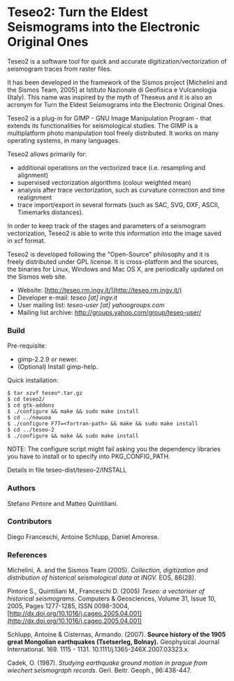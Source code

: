 # Teseo2: Turn the Eldest Seismograms into the Electronic Original Ones

Teseo2 is a software tool for quick and accurate digitization/vectorization of seismogram traces from raster files.

It has been developed in the framework of the Sismos project [Michelini and the Sismos Team, 2005] at Istituto Nazionale di Geofisica e Vulcanologia (Italy). This name was inspired by the myth of Theseus and it is also an acronym for Turn the Eldest Seismograms into the Electronic Original Ones.

Teseo2 is a plug-in for GIMP - GNU Image Manipulation Program - that extends its functionalities for seismological studies. The GIMP is a multiplatform photo manipulation tool freely distributed. It works on many operating systems, in many languages.

Teseo2 allows primarily for:

  - additional operations on the vectorized trace (i.e. resampling and alignment)
  - supervised vectorization algorithms (colour weighted mean)
  - analysis after trace vectorization, such as curvature correction and time realignment
  - trace import/export in several formats (such as SAC, SVG, DXF, ASCII, Timemarks distances).

In order to keep track of the stages and parameters of a seismogram vectorization, Teseo2 is able to write this information into the image saved in xcf format.

Teseo2 is developed following the "Open-Source" philosophy and it is freely distributed under GPL license. It is cross-platform and the sources, the binaries for Linux, Windows and Mac OS X, are periodically updated on the Sismos web site.

- Website: [http://teseo.rm.ingv.it/](http://teseo.rm.ingv.it/)
- Developer e-mail: *teseo [at] ingv.it*
- User mailing list: *teseo-user [at] yahoogroups.com*
- Mailing list archive: http://groups.yahoo.com/group/teseo-user/ 

### Build

Pre-requisite:

  - gimp-2.2.9 or newer.
  - (Optional) Install gimp-help.

Quick installation:

```
$ tar xzvf teseo*.tar.gz
$ cd teseo2/
$ cd gtk-addons
$ ./configure && make && sudo make install
$ cd ../newuoa
$ ./configure F77=<fortran-path> && make && sudo make install
$ cd ../teseo-2
$ ./configure && make && sudo make install
```

NOTE: The configure script might fail asking you the dependency libraries you have to install or to specify into PKG\_CONFIG\_PATH.

Details in file teseo-dist/teseo-2/INSTALL

### Authors

Stefano Pintore and Matteo Quintiliani.

### Contributors

Diego Franceschi, Antoine Schlupp, Daniel Amorese.

### References

Michelini, A. and the Sismos Team (2005). *Collection, digitization and distribution of historical seismological data at INGV.* EOS, 86(28). 

Pintore S., Quintiliani M., Franceschi D. (2005) *Teseo: a vectoriser of historical seismograms.* Computers & Geosciences, Volume 31, Issue 10, 2005, Pages 1277-1285, ISSN 0098-3004, [http://dx.doi.org/10.1016/j.cageo.2005.04.001](http://dx.doi.org/10.1016/j.cageo.2005.04.001)

Schlupp, Antoine & Cisternas, Armando. (2007). **Source history of the 1905 great Mongolian earthquakes (Tsetserleg, Bolnay).** Geophysical Journal International. 169. 1115 - 1131. 10.1111/j.1365-246X.2007.03323.x. 

Cadek, O. (1987). *Studying earthquake ground motion in prague from wiechert seismograph records.* Gerl. Beitr. Geoph., 96:438-447.